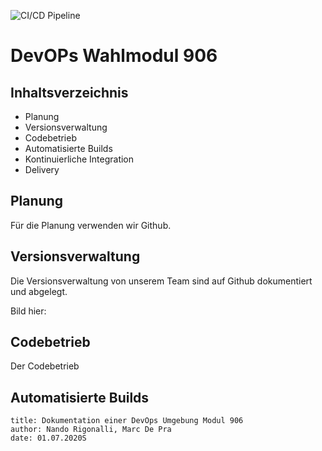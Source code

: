 ![CI/CD Pipeline](https://github.com/tolino978/modul906/workflows/CI/CD%20Pipeline/badge.svg)

# DevOPs Wahlmodul 906

## Inhaltsverzeichnis

- Planung
- Versionsverwaltung
- Codebetrieb
- Automatisierte Builds
- Kontinuierliche Integration
- Delivery


## 	Planung
Für die Planung verwenden wir Github.

[Bild 1]: Bilder/planung.jpg  "Planung"


## Versionsverwaltung
Die Versionsverwaltung von unserem Team sind auf Github dokumentiert und abgelegt.

Bild hier:

## Codebetrieb
Der Codebetrieb


## Automatisierte Builds

```
title: Dokumentation einer DevOps Umgebung Modul 906
author: Nando Rigonalli, Marc De Pra
date: 01.07.2020S
```



